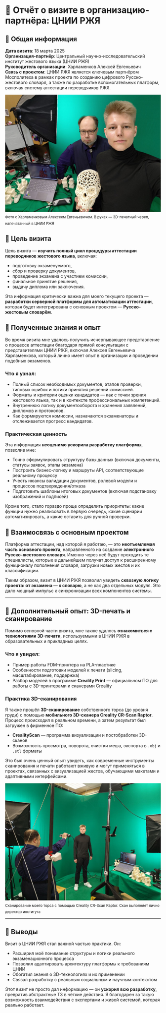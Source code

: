 # 🏢 Отчёт о визите в организацию-партнёра: ЦНИИ РЖЯ

## 📍 Общая информация

**Дата визита**: 18 марта 2025  
**Организация-партнёр**: Центральный научно-исследовательский институт жестового языка (ЦНИИ РЖЯ)  
**Руководитель организации**: Харламенков Алексей Евгеньевич  
**Связь с проектом**: ЦНИИ РЖЯ является ключевым партнёром Мосполитеха в рамках проекта по созданию цифрового Русско-жестового словаря, а также по разработке вспомогательных платформ, включая систему аттестации переводчиков РЖЯ.

![Фото с директором ЦНИИ РЖЯ и 3D-моделью](https://github.com/Half-dirty/practice-2025-1/blob/master/docs/images/photo1.jpg?raw=true)  
<sub>Фото с Харламенковым Алексеем Евгеньевичем. В руках — 3D-печатный череп, напечатанный в ЦНИИ РЖЯ</sub>

## 🎯 Цель визита

Цель визита — **изучить полный цикл процедуры аттестации переводчиков жестового языка**, включая:

- подготовку экзаменуемого,
- сбор и проверку документов,
- проведение экзамена с участием комиссии,
- финальное принятие решения,
- выдачу диплома или заключения.

Эта информация критически важна для моего текущего проекта — **разработки серверной платформы для автоматизации аттестации**, которая будет интегрирована с основным проектом — **Русско-жестовым словарём**.

## 🧠 Полученные знания и опыт

Во время визита мне удалось получить исчерпывающее представление о процессе аттестации благодаря прямой консультации с представителями ЦНИИ РЖЯ, включая Алексея Евгеньевича Харламенкова, который лично имеет опыт в организации и проведении подобных экзаменов.

### Что я узнал:

- Полный список необходимых документов, этапов проверки, типовых ошибок и логики принятия решений комиссией.
- Форматы и критерии оценки кандидатов — как с точки зрения жестового языка, так и в контексте профессиональных компетенций.
- Внутреннюю логику документооборота и хранения заявлений, дипломов и протоколов.
- Как формируются комиссии, назначаются экзаменаторы и отслеживается прогресс кандидатов.

### Практическая ценность

Эта информация **неоценимо ускорила разработку платформы**, позволив мне:

- Точно сформулировать структуру базы данных (включая документы, статусы заявок, этапы экзамена)
- Построить бизнес-логику и маршруты API, соответствующие реальному процессу
- Учесть нюансы валидации документов, ролевой модели и процессов подтверждения/отказа
- Подготовить шаблоны итоговых документов (включая подстановку изображений и подписей)

Кроме того, стало гораздо проще определить приоритеты: какие функции нужно реализовать в первую очередь, какие сценарии автоматизировать, а какие оставить для ручной проверки.

## 🧩 Взаимосвязь с основным проектом

Платформа аттестации, над которой я работаю, — это **неотъемлемая часть основного проекта**, направленного на создание **электронного Русско-жестового словаря**. Именно через неё будут проходить те специалисты, которые в дальнейшем получат доступ к расширенному функционалу пополнения словаря, загрузки новых жестов и их классификации.

Таким образом, визит в ЦНИИ РЖЯ позволил увидеть **сквозную логику проекта: от экзамена — к словарю**, а не как два отдельных модуля. Это дало мощный импульс к синхронизации всех компонентов системы.

---

## 🧪 Дополнительный опыт: 3D-печать и сканирование

Помимо основной части визита, мне также удалось **ознакомиться с технологиями 3D-печати**, используемыми в ЦНИИ РЖЯ в образовательных и прикладных целях.

### Что я увидел:

- Пример работы FDM-принтера на PLA-пластике
- Особенности подготовки моделей к печати (slicing, масштабирование, поддержка)
- Разбор моделей в программе **Creality Print** — официальном ПО для работы с 3D-принтерами и сканерами Creality

### Практика 3D-сканирования

Я также прошёл **3D-сканирование** собственного торса (до уровня груди) с помощью **мобильного 3D-сканера Creality CR-Scan Raptor**. Процесс происходил в реальном времени, а затем результат был загружен в фирменное ПО:

- **CrealityScan** — программа визуализации и постобработки 3D-сканов
- Возможность просмотра, поворота, очистки меша, экспорта в `.obj` и `.stl` форматы

Это был очень ценный опыт: увидеть, как современные инструменты сканирования и печати работают вживую и могут применяться в проектах, связанных с визуализацией жестов, обучающими макетами и адаптивными интерфейсами.

![Процесс 3D-сканирования](https://github.com/Half-dirty/practice-2025-1/blob/master/docs/images/photo2.jpg?raw=true)  
<sub>Сканирование моего торса с помощью Creality CR-Scan Raptor. Скан выполняет лично директор института</sub>

---

## 🧾 Выводы

Визит в ЦНИИ РЖЯ стал важной частью практики. Он:

- Расширил моё понимание структуры и логики реального экзаменационного процесса
- Позволил адаптировать архитектуру платформы к требованиям ЦНИИ
- Обогатил знания о 3D-технологиях и их применении
- Связал разработку с реальным социальным и научным контекстом

Этот визит не просто дал информацию — он **ускорил всю разработку**, превратив абстрактные ТЗ в чёткие действия. Я благодарен за такую возможность взаимодействия с экспертами и живой системой, которая реально работает.
